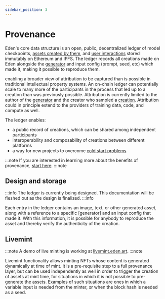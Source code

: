 ```yaml
---
sidebar_position: 3
---
```


# Provenance

Eden's core data structure is an open, public, decentralized ledger of model checkpoints, [assets created by them](/docs/sdk/creations), and [user interactions](/docs/sdk/interactions) stored immutably on Ethereum and IPFS. The ledger records all creations made on Eden alongside the [generator](/docs/sdk/generators) and input config (prompt, seed, etc) which made it, making it possible to reproduce them.

enabling a broader view of attribution to be captured than is possible in traditional intellectual property systems. An on-chain ledger can potentially scale to many more of the participants in the process that led up to a creation than was previously possible. Attribution is currently limited to the author of the [generator](/docs/sdk/generators) and the creator who sampled a [creation](/docs/sdk/creations). Attribution could in principle extend to the providers of training data, code, and compute as well.

The ledger enables:
 - a public record of creations, which can be shared among independent participants
 - interoperability and composability of creations between different platforms
 - a way for new projects to overcome [cold start problems](https://en.wikipedia.org/wiki/Cold_start_(recommender_systems))

:::note
If you are interested in learning more about the benefits of provenance, [start here](https://medium.com/@genekogan/provenance-on-eden-d80dacce572a).
:::note

## Design and storage

:::info
The ledger is currently being designed. This documentation will be fleshed out as the design is finalized.
:::info

Each entry in the ledger contains an image, text, or other generated asset, along with a reference to a specific [generator] and an input config that made it. With this information, it is possible for anybody to reproduce the asset and thereby verify the authenticity of the creation.


## Livemint

:::note
A demo of live minting is working at [livemint.eden.art](https://livemint.eden.art).
:::note

Livemint functionality allows minting NFTs whose content is generated dynamically at time of mint. It is a pre-requisite step to a full provenance layer, but can be used independently as well in order to trigger the creation of assets at mint time, for situations in which it is not possible to pre-generate the assets. Examples of such situations are ones in which a variable input is needed from the minter, or when the block hash is needed as a seed.